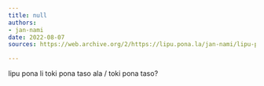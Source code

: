 ```yaml
---
title: null
authors:
- jan-nami
date: 2022-08-07
sources: https://web.archive.org/2/https://lipu.pona.la/jan-nami/lipu-pona-li-toki-pona-taso-ala-toki-pona-taso

---
```


lipu pona li toki pona taso ala / toki pona taso?